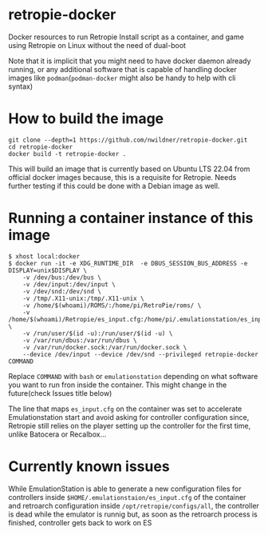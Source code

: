 # retropie-docker
Docker resources to run Retropie Install script as a container, and game using Retropie on Linux without the need of dual-boot

Note that it is implicit that you might need to have docker daemon already running, or any additional software that is capable of handling docker images like `podman`(`podman-docker` might also be handy to help with cli syntax)

# How to build the image

    git clone --depth=1 https://github.com/nwildner/retropie-docker.git
    cd retropie-docker
    docker build -t retropie-docker .

This will build an image that is currently based on Ubuntu LTS 22.04 from official docker images because, this is a requisite for Retropie. Needs further testing if this could be done with a Debian image as well.

# Running a container instance of this image

    $ xhost local:docker
    $ docker run -it -e XDG_RUNTIME_DIR  -e DBUS_SESSION_BUS_ADDRESS -e DISPLAY=unix$DISPLAY \
        -v /dev/bus:/dev/bus \
        -v /dev/input:/dev/input \
        -v /dev/snd:/dev/snd \
        -v /tmp/.X11-unix:/tmp/.X11-unix \
        -v /home/$(whoami)/ROMS/:/home/pi/RetroPie/roms/ \
        -v /home/$(whoami)/Retropie/es_input.cfg:/home/pi/.emulationstation/es_input.cfg \
        -v /run/user/$(id -u):/run/user/$(id -u) \
        -v /var/run/dbus:/var/run/dbus \
        -v /var/run/docker.sock:/var/run/docker.sock \
        --device /dev/input --device /dev/snd --privileged retropie-docker COMMAND

Replace `COMMAND` with `bash` or `emulationstation` depending on what software you want to run fron inside the container. This might change in the future(check Issues title below) 

The line that maps `es_input.cfg` on the container was set to accelerate Emulationstation start and avoid asking for controller configuration since, Retropie still relies on the player setting up the controller for the first time, unlike Batocera or Recalbox...

# Currently known issues

While EmulationStation is able to generate a new configuration files for controllers inside `$HOME/.emulationstaion/es_input.cfg` of the container and retroarch configuration inside `/opt/retropie/configs/all`, the controller is dead while the emulator is runnig but, as soon as the retroarch process is finished, controller gets back to work on ES
